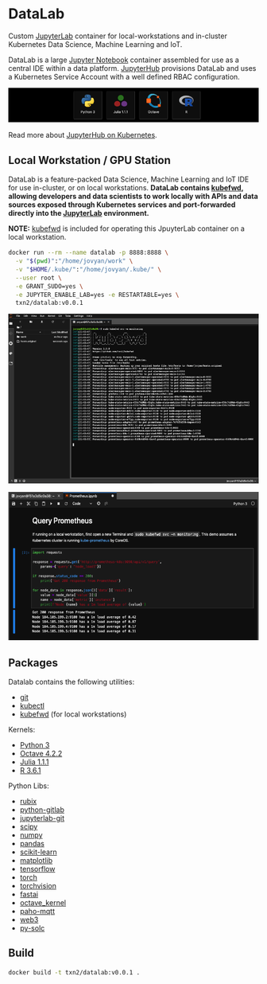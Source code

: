# DataLab
Custom [JupyterLab] container for local-workstations and in-cluster Kubernetes Data Science, Machine Learning and IoT.

DataLab is a large [Jupyter Notebook] container assembled for use as a central IDE within a data platform. [JupyterHub] provisions DataLab and uses a Kubernetes Service Account with a well defined RBAC configuration. 

![kernels](./kernels.png)

Read more about [JupyterHub on Kubernetes].

## Local Workstation / GPU Station

DataLab is a feature-packed Data Science, Machine Learning and IoT IDE  for use in-cluster, or on local workstations. **DataLab contains [kubefwd], allowing developers and data scientists to work locally with APIs and data sources exposed through Kubernetes services and port-forwarded directly into the [JupyterLab] environment.** 

**NOTE:** [kubefwd] is included for operating this JpuyterLab container on a local workstation.

```bash 
docker run --rm --name datalab -p 8888:8888 \
  -v "$(pwd)":"/home/jovyan/work" \
  -v "$HOME/.kube/":"/home/jovyan/.kube/" \
  --user root \
  -e GRANT_SUDO=yes \
  -e JUPYTER_ENABLE_LAB=yes -e RESTARTABLE=yes \
  txn2/datalab:v0.0.1
```

![Datalab local workstation with kubefwd](./datalab-local-kubefwd.png)

![Datalab Prometheus demo](./datalab-local-kubefwd-prom.png)


## Packages

Datalab contains the following utilities:
- [git](https://git-scm.com/)
- [kubectl]
- [kubefwd] (for local workstations)

Kernels:
- [Python 3](https://www.python.org/)
- [Octave 4.2.2](https://www.gnu.org/software/octave/)
- [Julia 1.1.1](https://julialang.org/)
- [R 3.6.1](https://www.r-project.org/)

Python Libs:
- [rubix](http://docs.nurtch.com/en/latest/rubix-library)
- [python-gitlab](https://python-gitlab.readthedocs.io/en/stable/)
- [jupyterlab-git](https://github.com/jupyterlab/jupyterlab-git)
- [scipy](https://www.scipy.org/)
- [numpy](https://www.numpy.org/)
- [pandas](https://pandas.pydata.org/)
- [scikit-learn](https://scikit-learn.org/stable/)
- [matplotlib](https://matplotlib.org/)
- [tensorflow](https://www.tensorflow.org/)
- [torch](https://pytorch.org/)
- [torchvision](https://pytorch.org/docs/stable/torchvision/index.html)
- [fastai](https://www.fast.ai/)
- [octave_kernel](https://github.com/Calysto/octave_kernel)
- [paho-mqtt](https://www.eclipse.org/paho/clients/python/docs/)
- [web3](https://web3py.readthedocs.io/en/stable/)
- [py-solc](https://github.com/ethereum/py-solc)


## Build

```bash 
docker build -t txn2/datalab:v0.0.1 .
```

[kubefwd]: https://github.com/txn2/kubefwd
[kubectl]: https://kubernetes.io/docs/reference/kubectl/overview/
[Jupyter Notebook]: https://jupyter.org/
[JupyterHub]: https://jupyterhub.readthedocs.io/en/stable/
[JupyterHub on Kubernetes]: https://zero-to-jupyterhub.readthedocs.io/
[JupyterLab]: https://jupyterlab.readthedocs.io/en/stable/